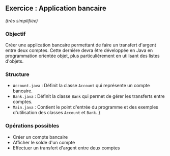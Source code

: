 ## Exercice : Application bancaire
*(très simplifiée)*

### Objectif
Créer une application bancaire permettant de faire un transfert d'argent entre deux comptes.
Cette dernière devra être développée en Java en programmation orientée objet, plus particulièrement en utilisant des listes d'objets.

### Structure

- `Account.java` : Définit la classe `Account` qui représente un compte bancaire.
- `Bank.java` : Définit la classe `Bank` qui permet de gérer les transferts entre comptes.
- `Main.java` : Contient le point d'entrée du programme et des exemples d'utilisation des classes `Account` et `Bank`.
}

### Opérations possibles
- Créer un compte bancaire
- Afficher le solde d'un compte
- Effectuer un transfert d'argent entre deux comptes